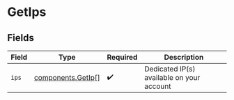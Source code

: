 # GetIps


## Fields

| Field                                                  | Type                                                   | Required                                               | Description                                            |
| ------------------------------------------------------ | ------------------------------------------------------ | ------------------------------------------------------ | ------------------------------------------------------ |
| `ips`                                                  | [components.GetIp](../../models/components/getip.md)[] | :heavy_check_mark:                                     | Dedicated IP(s) available on your account              |